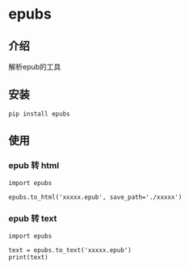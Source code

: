 # epubs

## 介绍
解析epub的工具

## 安装


    pip install epubs


## 使用

### epub 转 html



    import epubs
    
    epubs.to_html('xxxxx.epub', save_path='./xxxxx')



### epub 转 text
   


    import epubs
    
    text = epubs.to_text('xxxxx.epub')
    print(text)



